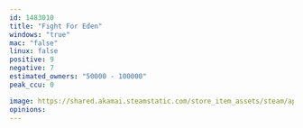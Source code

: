 ```yaml
---
id: 1483010
title: "Fight For Eden"
windows: "true"
mac: "false"
linux: false
positive: 9
negative: 7
estimated_owners: "50000 - 100000"
peak_ccu: 0

image: https://shared.akamai.steamstatic.com/store_item_assets/steam/apps/1483010/header.jpg?t=1667558310
opinions:
---
```

